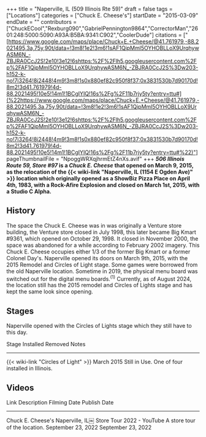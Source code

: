 +++
title = "Naperville, IL (509 Illinois Rte 59)"
draft = false
tags = ["Locations"]
categories = ["Chuck E. Cheese's"]
startDate = "2015-03-09"
endDate = ""
contributors = ["ChuckECool","Rexburg090","GabrielPennington9864","CorrectorMan","2601:248:5000:5090:A93A:B5BA:9341:C902","CoolerDude"]
citations = ["[https://www.google.com/maps/place/Chuck+E.+Cheese/@41.761979,-88.2021495,3a,75y,90t/data=!3m8!1e2!3m6!1sAF1QipMml5OYHOBLLoX9UrqhywASM6N_-ZBJRA0CcJ2S!2e10!3e12!6shttps:%2F%2Flh5.googleusercontent.com%2Fp%2FAF1QipMml5OYHOBLLoX9UrqhywASM6N_-ZBJRA0CcJ2S%3Dw203-h152-k-no!7i3264!8i2448!4m9!3m8!1s0x880ef82c950f8f37:0x3831530b7d90170d!8m2!3d41.761979!4d-88.2021495!10e5!14m1!1BCgIYIQ!16s%2Fg%2F11b7rjy5ty?entry=ttu#](%22https://www.google.com/maps/place/Chuck+E.+Cheese/@41.761979,-88.2021495,3a,75y,90t/data=!3m8!1e2!3m6!1sAF1QipMml5OYHOBLLoX9UrqhywASM6N_-ZBJRA0CcJ2S!2e10!3e12!6shttps:%2F%2Flh5.googleusercontent.com%2Fp%2FAF1QipMml5OYHOBLLoX9UrqhywASM6N_-ZBJRA0CcJ2S%3Dw203-h152-k-no!7i3264!8i2448!4m9!3m8!1s0x880ef82c950f8f37:0x3831530b7d90170d!8m2!3d41.761979!4d-88.2021495!10e5!14m1!1BCgIYIQ!16s%2Fg%2F11b7rjy5ty?entry=ttu#%22)"]
pageThumbnailFile = "NpoggWRXqjhrmEtZ4nXs.avif"
+++
***506 Illinois Route 59, Store #97* is a *Chuck E. Cheese* that opened on March 9, 2015, as the relocation of the {{< wiki-link "Naperville, IL (1154 E Ogden Ave)" >}} location which originally opened as a ShowBiz Pizza Place on April 4th, 1983, with a Rock-Afire Explosion and closed on March 1st, 2015, with a Studio C Alpha.**

## History

The space the Chuck E. Cheese was in was originally a Venture store building, the Venture store closed in July 1998, this later became Big Kmart #9361, which opened on October 29, 1998. It closed in November 2000, the space was abandoned for a while according to February 2002 imagery.
This Chuck E. Cheese occupies either 1/3 of the former Big Kmart or a former Colonel Day's.
Naperville opened its doors on March 9th, 2015, with the 2015 Remodel and Circles of Light stage. Some games were borrowed from the old Naperville location. Sometime in 2019, the physical menu board was switched out for the digital menu boards.<sup>(1)</sup> Currently, as of August 2024, the location still has the 2015 remodel and Circles of Lights stage and has kept the same look since opening.

## Stages

Naperville opened with the Circles of Lights stage which they still have to this day.

  Stage                                      Installed    Removed         Notes
  ------------------------------------------ ------------ --------------- ------------------------------------
  {{< wiki-link "Circles of Light" >}}   March 2015   Still in Use.   One of four installed in Illinois.

## Videos

  Link                                                          Description                     Filming Date         Publish Date
  ------------------------------------------------------------- ------------------------------- -------------------- --------------------
  Chuck E. Cheese's Naperville, IL￼ Store Tour 2022 - YouTube   A store tour of the location.   September 23, 2022   September 23, 2022
                                                                                                                     
                                                                                                                     
                                                                                                                     
                                                                                                                     
                                                                                                                     
                                                                                                                     
